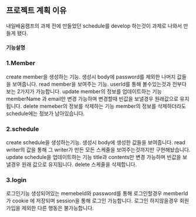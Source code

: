 ## 프로젝트 계획 이유
내일배움캠프의 과제 전에 만들었던 schedule를 develop 하는것이 과제로 나와서 만들게 됐다.

#### 기능설명
### 1.Member
  create
    member을 생성하는 기능.
    생성시 body에 password를 제외한 나머지 값들을 보여줍니다.
  read
    member을 보여주는 기능.
    userId를 통해 볼수있는것과 전부다 보는 2가지가 가능합니다.
  update
    member의 정보를 업데이트하는 기능
    memberName 과 email만 변경 가능하며 변경할때 빈값을 보낼경우 원래값으로 유지됩니다.
  delete
    memeber의 정보를 삭제하는 기능
    member의 정보를 삭제하더라도 schedule에는 정보가 남아있습니다.
  
### 2.schedule
  create
    schedule을 생성하는기능.
    생성시 body에 생성한 값들을 보여줍니다.
  read
    writer의 값을 통해 그 writer가 만든 모든 스케줄을 보여주는것까지만 구현해놨습니다.
  update
    schedule을 업데이트하는 기능
    title과 contents만 변경 가능하며 빈값을 보낼경우 원래 값으로 유지됩니다.
  delete
    스케줄을 삭제합니다.  
### 3.login
   로그인기능
     생성되어있는 memebeId와 password를 통해 로그인할경우 memberId가 cookie 에 저장되며 session을 통해 로그인 가능합니다.
     로그인 하지않을경우 회원가입을 제외한 다른 행동은 불가능합니다.
